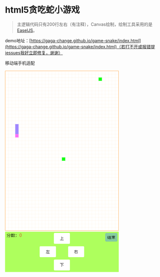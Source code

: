 # html5贪吃蛇小游戏

> 主逻辑代码只有200行左右（有注释），Canvas绘制，绘制工具采用的是[EaselJS](https://github.com/CreateJS/EaselJS)。

demo地址：[https://gaga-change.github.io/game-snake/index.html](https://gaga-change.github.io/game-snake/index.html)（若打不开或报错提iessues我好立即修复，谢谢）

移动端手机适配

![效果图](./logo.png)

